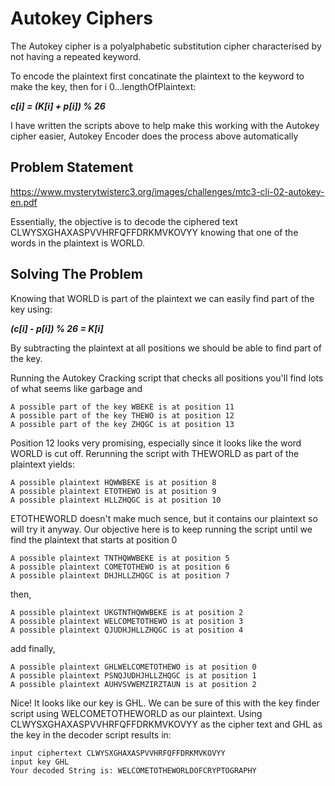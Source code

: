 # Autokey Ciphers
The Autokey cipher is a polyalphabetic substitution cipher characterised by not having a repeated keyword.

To encode the plaintext first concatinate the plaintext to the keyword to make the key, then for i 0...lengthOfPlaintext:

  **_c[i] = (K[i] + p[i]) % 26_**

I have written the scripts above to help make this working with the Autokey cipher easier, Autokey Encoder does the process above automatically
## Problem Statement
https://www.mysterytwisterc3.org/images/challenges/mtc3-cli-02-autokey-en.pdf

Essentially, the objective is to decode the ciphered text CLWYSXGHAXASPVVHRFQFFDRKMVKOVYY knowing that one of the words in the plaintext is WORLD.

## Solving The Problem
Knowing that WORLD is part of the plaintext we can easily find part of the key using:

**_(c[i] - p[i]) % 26 = K[i]_**

By subtracting the plaintext at all positions we should be able to find part of the key.

Running the Autokey Cracking script that checks all positions you'll find lots of what seems like garbage and
```
A possible part of the key WBEKE is at position 11
A possible part of the key THEWO is at position 12
A possible part of the key ZHQGC is at position 13
```

Position 12 looks very promising, especially since it looks like the word WORLD is cut off.
Rerunning the script with THEWORLD as part of the plaintext yields:
```
A possible plaintext HQWWBEKE is at position 8
A possible plaintext ETOTHEWO is at position 9
A possible plaintext HLLZHQGC is at position 10
```

ETOTHEWORLD doesn't make much sence, but it contains our plaintext so will try it anyway. Our objective here is to keep running the script until we find the plaintext that starts at position 0
```
A possible plaintext TNTHQWWBEKE is at position 5
A possible plaintext COMETOTHEWO is at position 6
A possible plaintext DHJHLLZHQGC is at position 7
```

then,
```
A possible plaintext UKGTNTHQWWBEKE is at position 2
A possible plaintext WELCOMETOTHEWO is at position 3
A possible plaintext QJUDHJHLLZHQGC is at position 4
```

add finally,
```
A possible plaintext GHLWELCOMETOTHEWO is at position 0
A possible plaintext PSNQJUDHJHLLZHQGC is at position 1
A possible plaintext AUHVSVWEMZIRZTAUN is at position 2
```

Nice! It looks like our key is GHL. We can be sure of this with the key finder script using WELCOMETOTHEWORLD as our plaintext. Using CLWYSXGHAXASPVVHRFQFFDRKMVKOVYY as the cipher text and GHL as the key in the decoder script results in:
```
input ciphertext CLWYSXGHAXASPVVHRFQFFDRKMVKOVYY
input key GHL
Your decoded String is: WELCOMETOTHEWORLDOFCRYPTOGRAPHY
```
